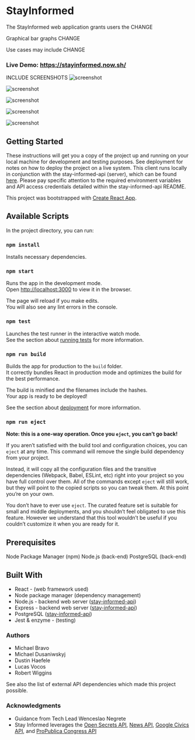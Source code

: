 # StayInformed

The StayInformed web application grants users the CHANGE 

Graphical bar graphs CHANGE

Use cases may include CHANGE

### Live Demo: https://stayinformed.now.sh/


INCLUDE SCREENSHOTS
![screenshot](/screenshots/landing.png?raw=true)

![screenshot](/screenshots/search.png?raw=true)

![screenshot](/screenshots/registration.png?raw=true)

![screenshot](/screenshots/dashboard.png?raw=true)

![screenshot](/screenshots/representatives.png?raw=true)

## Getting Started
These instructions will get you a copy of the project up and running on your local machine for development and
testing purposes. See deployment for notes on how to deploy the project on a live system. This client runs locally
in conjunction with the stay-informed-api (server), which can be found [here](https://github.com/thinkful-ei-dragonfly/stay-informed-api).
Please pay specific attention to the required environment variables and API access credentials detailed within the
stay-informed-api README.

This project was bootstrapped with [Create React App](https://github.com/facebook/create-react-app).

## Available Scripts

In the project directory, you can run:

### `npm install` 

Installs necessary dependencies.

### `npm start`

Runs the app in the development mode.<br>
Open [http://localhost:3000](http://localhost:3000) to view it in the browser.

The page will reload if you make edits.<br>
You will also see any lint errors in the console.

### `npm test`

Launches the test runner in the interactive watch mode.<br>
See the section about [running tests](https://facebook.github.io/create-react-app/docs/running-tests) for more information.

### `npm run build`

Builds the app for production to the `build` folder.<br>
It correctly bundles React in production mode and optimizes the build for the best performance.

The build is minified and the filenames include the hashes.<br>
Your app is ready to be deployed!

See the section about [deployment](https://facebook.github.io/create-react-app/docs/deployment) for more information.

### `npm run eject`

**Note: this is a one-way operation. Once you `eject`, you can’t go back!**

If you aren’t satisfied with the build tool and configuration choices, you can `eject` at any time. This command
will remove the single build dependency from your project.

Instead, it will copy all the configuration files and the transitive dependencies (Webpack, Babel, ESLint, etc) right
into your project so you have full control over them. All of the commands except `eject` will still work, but they 
will point to the copied scripts so you can tweak them. At this point you’re on your own.

You don’t have to ever use `eject`. The curated feature set is suitable for small and middle deployments, and you 
shouldn’t feel obligated to use this feature. However we understand that this tool wouldn’t be useful if you 
couldn’t customize it when you are ready for it.


## Prerequisites
Node Package Manager (npm)
Node.js (back-end)
PostgreSQL (back-end)

## Built With
- React - (web framework used)
- Node package manager (dependency management)
- Node.js - backend web server ([stay-informed-api](https://github.com/thinkful-ei-dragonfly/stay-informed-api))
- Express - backend web server ([stay-informed-api](https://github.com/thinkful-ei-dragonfly/stay-informed-api))
- PostgreSQL ([stay-informed-api](https://github.com/thinkful-ei-dragonfly/stay-informed-api))
- Jest & enzyme - (testing)

### Authors
- Michael Bravo
- Michael Dusaniwskyj
- Dustin Haefele
- Lucas Vocos
- Robert Wiggins

See also the list of external API dependencies which made this project possible.

### Acknowledgments
- Guidance from Tech Lead Wenceslao Negrete
- Stay Informed leverages the [Open Secrets API](https://www.opensecrets.org/open-data/api-documentation), [News API](https://www.npmjs.com/package/newsapi), [Google Civics API](https://developers.google.com/civic-information/), and [ProPublica Congress API](https://www.propublica.org/datastore/api/propublica-congress-api)